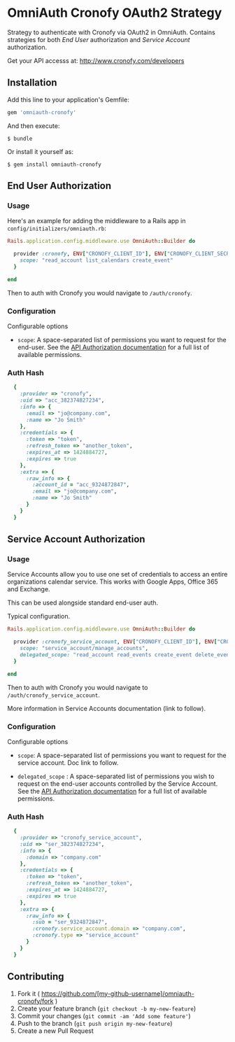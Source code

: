 # OmniAuth Cronofy OAuth2 Strategy

Strategy to authenticate with Cronofy via OAuth2 in OmniAuth. Contains strategies for both *End User* authorization and *Service Account* authorization.

Get your API accesss at: http://www.cronofy.com/developers

## Installation

Add this line to your application's Gemfile:

```ruby
gem 'omniauth-cronofy'
```

And then execute:

    $ bundle

Or install it yourself as:

    $ gem install omniauth-cronofy

## End User Authorization

### Usage

Here's an example for adding the middleware to a Rails app in `config/initializers/omniauth.rb`:

```ruby
Rails.application.config.middleware.use OmniAuth::Builder do

  provider :cronofy, ENV["CRONOFY_CLIENT_ID"], ENV["CRONOFY_CLIENT_SECRET"], {
    scope: "read_account list_calendars create_event"
  }

end
```

Then to auth with Cronofy you would navigate to `/auth/cronofy`.

### Configuration

Configurable options

* `scope`: A space-separated list of permissions you want to request for the end-user. See the [API Authorization documentation](http://www.cronofy.com/developers/api#authorization) for a full list of available permissions.


### Auth Hash

```ruby
  {
    :provider => "cronofy",
    :uid => "acc_382374827234",
    :info => {
      :email => "jo@company.com",
      :name => "Jo Smith"
    },
    :credentials => {
      :token => "token",
      :refresh_token => "another_token",
      :expires_at => 1424884727,
      :expires => true
    },
    :extra => {
      :raw_info => {
        :account_id = "acc_9324872847",
        :email => "jo@company.com",
        :name => "Jo Smith"
      }
    }
  }
```


## Service Account Authorization

### Usage

Service Accounts allow you to use one set of credentials to access an entire organizations calendar service. This works with Google Apps, Office 365 and Exchange.

This can be used alongside standard end-user auth.

Typical configuration.

```ruby
Rails.application.config.middleware.use OmniAuth::Builder do

  provider :cronofy_service_account, ENV["CRONOFY_CLIENT_ID"], ENV["CRONOFY_CLIENT_SECRET"], {
    scope: "service_account/manage_accounts",
    delegated_scope: "read_account read_events create_event delete_event"
  }

end
```

Then to auth with Cronofy you would navigate to `/auth/cronofy_service_account`.

More information in Service Accounts documentation (link to follow).

### Configuration

Configurable options

* `scope`: A space-separated list of permissions you want to request for the service account. Doc link to follow.

* `delegated_scope` : A space-separated list of permissions you wish to request on the end-user accounts controlled by the Service Account. See the [API Authorization documentation](http://www.cronofy.com/developers/api#authorization) for a full list of available permissions.

### Auth Hash

```ruby
  {
    :provider => "cronofy_service_account",
    :uid => "ser_382374827234",
    :info => {
      :domain => "company.com"
    },
    :credentials => {
      :token => "token",
      :refresh_token => "another_token",
      :expires_at => 1424884727,
      :expires => true
    },
    :extra => {
      :raw_info => {
        :sub = "ser_9324872847",
        :cronofy.service_account.domain => "company.com",
        :cronofy.type => "service_account"
      }
    }
  }
```

## Contributing

1. Fork it ( https://github.com/[my-github-username]/omniauth-cronofy/fork )
2. Create your feature branch (`git checkout -b my-new-feature`)
3. Commit your changes (`git commit -am 'Add some feature'`)
4. Push to the branch (`git push origin my-new-feature`)
5. Create a new Pull Request
